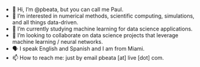 - 👋 Hi, I’m @pbeata, but you can call me Paul. 
- 👀 I’m interested in numerical methods, scientific computing, simulations, and all things data-driven. 
- 🌱 I’m currently studying machine learning for data science applications. 
- 🎯 I’m looking to collaborate on data science projects that leverage machine learning / neural networks. 
- 🗣️ I speak English and Spanish and I am from Miami. 
- 📫 How to reach me: just by email pbeata [at] live [dot] com.

<!---
pbeata/pbeata is a ✨ special ✨ repository because its `README.md` (this file) appears on your GitHub profile.
You can click the Preview link to take a look at your changes.
--->
